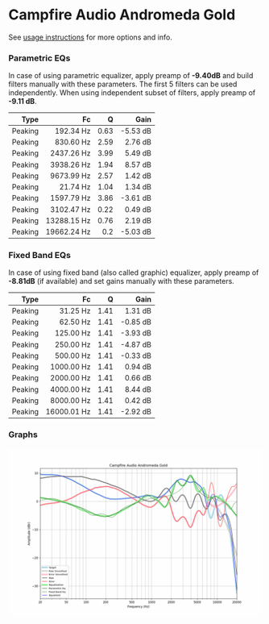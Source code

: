 # Campfire Audio Andromeda Gold
See [usage instructions](https://github.com/jaakkopasanen/AutoEq#usage) for more options and info.

### Parametric EQs
In case of using parametric equalizer, apply preamp of **-9.40dB** and build filters manually
with these parameters. The first 5 filters can be used independently.
When using independent subset of filters, apply preamp of **-9.11 dB**.

| Type    | Fc          |    Q | Gain     |
|--------:|------------:|-----:|---------:|
| Peaking | 192.34 Hz   | 0.63 | -5.53 dB |
| Peaking | 830.60 Hz   | 2.59 | 2.76 dB  |
| Peaking | 2437.26 Hz  | 3.99 | 5.49 dB  |
| Peaking | 3938.26 Hz  | 1.94 | 8.57 dB  |
| Peaking | 9673.99 Hz  | 2.57 | 1.42 dB  |
| Peaking | 21.74 Hz    | 1.04 | 1.34 dB  |
| Peaking | 1597.79 Hz  | 3.86 | -3.61 dB |
| Peaking | 3102.47 Hz  | 0.22 | 0.49 dB  |
| Peaking | 13288.15 Hz | 0.76 | 2.19 dB  |
| Peaking | 19662.24 Hz | 0.2  | -5.03 dB |

### Fixed Band EQs
In case of using fixed band (also called graphic) equalizer, apply preamp of **-8.81dB**
(if available) and set gains manually with these parameters.

| Type    | Fc          |    Q | Gain     |
|--------:|------------:|-----:|---------:|
| Peaking | 31.25 Hz    | 1.41 | 1.31 dB  |
| Peaking | 62.50 Hz    | 1.41 | -0.85 dB |
| Peaking | 125.00 Hz   | 1.41 | -3.93 dB |
| Peaking | 250.00 Hz   | 1.41 | -4.87 dB |
| Peaking | 500.00 Hz   | 1.41 | -0.33 dB |
| Peaking | 1000.00 Hz  | 1.41 | 0.94 dB  |
| Peaking | 2000.00 Hz  | 1.41 | 0.66 dB  |
| Peaking | 4000.00 Hz  | 1.41 | 8.44 dB  |
| Peaking | 8000.00 Hz  | 1.41 | 0.42 dB  |
| Peaking | 16000.01 Hz | 1.41 | -2.92 dB |

### Graphs
![](./Campfire%20Audio%20Andromeda%20Gold.png)